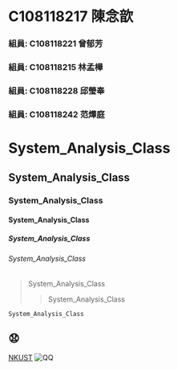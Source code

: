 
# C108118217 陳念歆 

### 組員: C108118221 曾郁芳
### 組員: C108118215 林孟樺
### 組員: C108118228 邱瑩奉
### 組員: C108118242 范燁庭

# System_Analysis_Class

## System_Analysis_Class

### System_Analysis_Class

#### System_Analysis_Class

##### System_Analysis_Class

###### System_Analysis_Class

>System_Analysis_Class
>>System_Analysis_Class

`System_Analysis_Class` 
## 😧
[NKUST](https://www.nkust.edu.tw/)
![QQ](https://www.nkust.edu.tw/var/file/0/1000/randimg/mobileadv_2141_7545922_35660.jpg)
